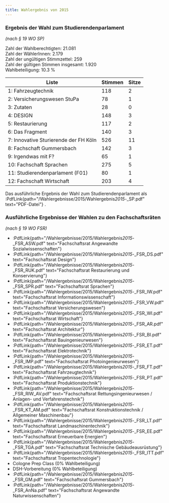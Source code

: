 ```yaml
---
title: Wahlergebnis von 2015
---
```


### Ergebnis der Wahl zum Studierendenparlament

_(nach § 19 WO SP)_

Zahl der Wahlberechtigten: 21.081  
Zahl der WählerInnen: 2.179  
Zahl der ungültigen Stimmzettel: 259  
Zahl der gültigen Stimmen insgesamt: 1.920  
Wahlbeteiligung: 10.3 %

| Liste                                 | Stimmen | Sitze |
| ------------------------------------- | ------- | ----- |
| 1: Fahrzeugtechnik                    | 118     | 2     |
| 2: Versicherungswesen StuPa           | 78      | 1     |
| 3: Zutaten                            | 28      | 0     |
| 4: DESIGN                             | 148     | 3     |
| 5: Restaurierung                      | 117     | 2     |
| 6: Das Fragment                       | 140     | 3     |
| 7: Innovative Sturierende der FH Köln | 526     | 11    |
| 8: Fachschaft Gummersbach             | 142     | 3     |
| 9: Irgendwas mit F?                   | 65      | 1     |
| 10: Fachschaft Sprachen               | 275     | 5     |
| 11: Studierendenparlament (F01)       | 80      | 1     |
| 12: Fachschaft Wirtschaft             | 203     | 4     |

Das ausführliche Ergebnis der Wahl zum Studierendenparlament als :PdfLink{path="/Wahlergebnisse/2015/Wahlergebnis*2015*-\_SP.pdf" text="PDF-Datei"} .

### Ausführliche Ergebnisse der Wahlen zu den Fachschaftsräten

_(nach § 19 WO FSR)_

- :PdfLink{path="/Wahlergebnisse/2015/Wahlergebnis*2015*-\_FSR_ASW.pdf" text="Fachschaftsrat Angewandte Sozialwissenschaften"}
- :PdfLink{path="/Wahlergebnisse/2015/Wahlergebnis*2015*-\_FSR_DS.pdf" text="Fachschaftsrat Design"}
- :PdfLink{path="/Wahlergebnisse/2015/Wahlergebnis*2015*-\_FSR_RUK.pdf" text="Fachschaftsrat Restaurierung und Konservierung"}
- :PdfLink{path="/Wahlergebnisse/2015/Wahlergebnis*2015*-\_FSR_SPR.pdf" text="Fachschaftsrat Sprachen"}
- :PdfLink{path="/Wahlergebnisse/2015/Wahlergebnis*2015*-\_FSR_IW.pdf" text="Fachschaftsrat Informationswissenschaft"}
- :PdfLink{path="/Wahlergebnisse/2015/Wahlergebnis*2015*-\_FSR_VW.pdf" text="Fachschaftsrat Versicherungswesen"}
- :PdfLink{path="/Wahlergebnisse/2015/Wahlergebnis*2015*-\_FSR_WI.pdf" text="Fachschaftsrat Wirtschaft"}
- :PdfLink{path="/Wahlergebnisse/2015/Wahlergebnis*2015*-\_FSR_AR.pdf" text="Fachschaftsrat Architektur"}
- :PdfLink{path="/Wahlergebnisse/2015/Wahlergebnis*2015*-\_FSR_BI.pdf" text="Fachschaftsrat Bauingenieurwesen"}
- :PdfLink{path="/Wahlergebnisse/2015/Wahlergebnis*2015*-\_FSR_ET.pdf" text="Fachschaftsrat Elektrotechnik"}
- :PdfLink{path="/Wahlergebnisse/2015/Wahlergebnis*2015*-\_FSR_IMP.pdf" text="Fachschaftsrat Photoingenieurwesen"}
- :PdfLink{path="/Wahlergebnisse/2015/Wahlergebnis*2015*-\_FSR_FT.pdf" text="Fachschaftsrat Fahrzeugtechnik"}
- :PdfLink{path="/Wahlergebnisse/2015/Wahlergebnis*2015*-\_FSR_PT.pdf" text="Fachschaftsrat Produktionstechnik"}
- :PdfLink{path="/Wahlergebnisse/2015/Wahlergebnis*2015*-\_FSR_RIW_AV.pdf" text="Fachschaftsrat Rettungsingenieurwesen / Anlagen- und Verfahrenstechnik"}
- :PdfLink{path="/Wahlergebnisse/2015/Wahlergebnis*2015*-\_FSR_KT_AM.pdf" text="Fachschaftsrat Konstruktionstechnik / Allgemeiner Maschinenbau"}
- :PdfLink{path="/Wahlergebnisse/2015/Wahlergebnis*2015*-\_FSR_LT.pdf" text="Fachschaftsrat Landmaschinentechnik"}
- :PdfLink{path="/Wahlergebnisse/2015/Wahlergebnis*2015*-\_FSR_EE.pdf" text="Fachschaftsrat Erneuerbare Energien"}
- :PdfLink{path="/Wahlergebnisse/2015/Wahlergebnis*2015*-\_FSR_TGA.pdf" text="Fachschaftsrat Technische Gebäudeausrüstung"}
- :PdfLink{path="/Wahlergebnisse/2015/Wahlergebnis*2015*-\_FSR_ITT.pdf" text="Fachschaftsrat Tropentechnologie"}
- Cologne Prep Class (0% Wahlbeteiligung)
- DSH-Vorbereitung (0% Wahlbeteiligung)
- :PdfLink{path="/Wahlergebnisse/2015/Wahlergebnis*2015*-\_FSR_GM.pdf" text="Fachschaftsrat Gummersbach"}
- :PdfLink{path="/Wahlergebnisse/2015/Wahlergebnis*2015*-\_FSR_AnNa.pdf" text="Fachschaftsrat Angewandte Naturwissenschaften"}
